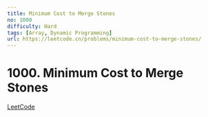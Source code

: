 ```yaml
---
title: Minimum Cost to Merge Stones
no: 1000
difficulty: Hard
tags: [Array, Dynamic Programming]
url: https://leetcode.cn/problems/minimum-cost-to-merge-stones/
---
```


# 1000. Minimum Cost to Merge Stones

[LeetCode](https://leetcode.cn/problems/minimum-cost-to-merge-stones/)

